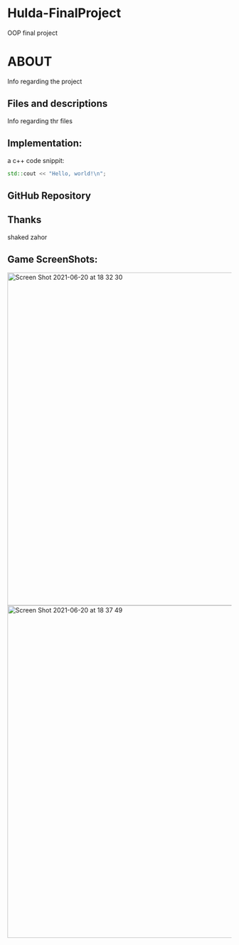 # Hulda-FinalProject
OOP final project
# ABOUT

Info regarding the project

## Files and descriptions

Info regarding thr files

## Implementation:

a c++ code snippit:

```c++
std::cout << "Hello, world!\n";
```

## GitHub Repository

## Thanks

shaked zahor


## Game ScreenShots:
<img width="748" alt="Screen Shot 2021-06-20 at 18 32 30" src="https://user-images.githubusercontent.com/71547715/122680019-fc004180-d1f5-11eb-9425-8f5b9ab20e2b.png">


<img width="747" alt="Screen Shot 2021-06-20 at 18 37 49" src="https://user-images.githubusercontent.com/71547715/122680185-b85a0780-d1f6-11eb-9722-e53636b1f172.png">
